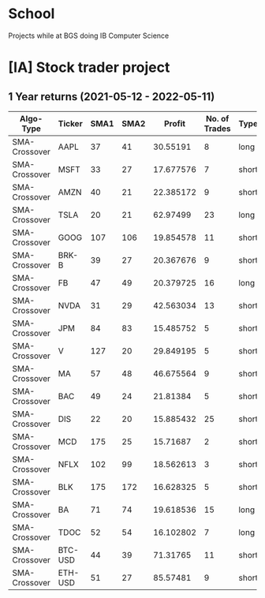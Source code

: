 # School
Projects while at BGS doing IB Computer Science

# [IA] Stock trader project
## 1 Year returns (2021-05-12 - 2022-05-11)

|Algo-Type    |Ticker |SMA1|SMA2|Profit   |No. of Trades|Type |
|-------------|-------|----|----|---------|-------------|-----|
|SMA-Crossover|AAPL   |37  |41  |30.55191 |8            |long |
|SMA-Crossover|MSFT   |33  |27  |17.677576|7            |short|
|SMA-Crossover|AMZN   |40  |21  |22.385172|9            |short|
|SMA-Crossover|TSLA   |20  |21  |62.97499 |23           |long |
|SMA-Crossover|GOOG   |107 |106 |19.854578|11           |short|
|SMA-Crossover|BRK-B  |39  |27  |20.367676|9            |short|
|SMA-Crossover|FB     |47  |49  |20.379725|16           |long |
|SMA-Crossover|NVDA   |31  |29  |42.563034|13           |short|
|SMA-Crossover|JPM    |84  |83  |15.485752|5            |short|
|SMA-Crossover|V      |127 |20  |29.849195|5            |short|
|SMA-Crossover|MA     |57  |48  |46.675564|9            |short|
|SMA-Crossover|BAC    |49  |24  |21.81384 |5            |short|
|SMA-Crossover|DIS    |22  |20  |15.885432|25           |short|
|SMA-Crossover|MCD    |175 |25  |15.71687 |2            |short|
|SMA-Crossover|NFLX   |102 |99  |18.562613|3            |short|
|SMA-Crossover|BLK    |175 |172 |16.628325|5            |short|
|SMA-Crossover|BA     |71  |74  |19.618536|15           |long |
|SMA-Crossover|TDOC   |52  |54  |16.102802|7            |long |
|SMA-Crossover|BTC-USD|44  |39  |71.31765 |11           |short|
|SMA-Crossover|ETH-USD|51  |27  |85.57481 |9            |short|

